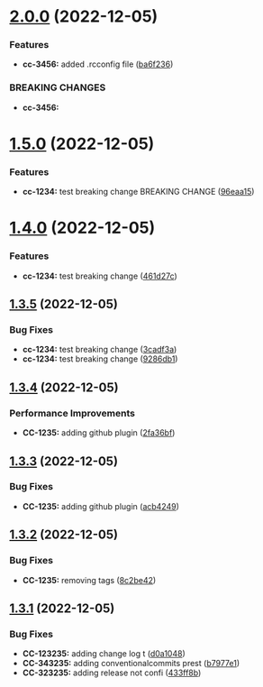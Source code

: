 # [2.0.0](https://github.com/saurabhnautiyal-pm/semantic-release-poc/compare/v1.5.0...v2.0.0) (2022-12-05)


### Features

* **cc-3456:** added .rcconfig file ([ba6f236](https://github.com/saurabhnautiyal-pm/semantic-release-poc/commit/ba6f2365ee86ba410f75586706fcaa7abb0d70f3))


### BREAKING CHANGES

* **cc-3456:**

# [1.5.0](https://github.com/saurabhnautiyal-pm/semantic-release-poc/compare/v1.4.0...v1.5.0) (2022-12-05)


### Features

* **cc-1234:** test breaking change  BREAKING CHANGE ([96eaa15](https://github.com/saurabhnautiyal-pm/semantic-release-poc/commit/96eaa15c5b620c493396aa1f7ef5e391b9b8cc99))

# [1.4.0](https://github.com/saurabhnautiyal-pm/semantic-release-poc/compare/v1.3.5...v1.4.0) (2022-12-05)


### Features

* **cc-1234:** test breaking change ([461d27c](https://github.com/saurabhnautiyal-pm/semantic-release-poc/commit/461d27cd1c6a03f7ac0fa3f2fe4252714e7949f7))

## [1.3.5](https://github.com/saurabhnautiyal-pm/semantic-release-poc/compare/v1.3.4...v1.3.5) (2022-12-05)


### Bug Fixes

* **cc-1234:** test breaking change ([3cadf3a](https://github.com/saurabhnautiyal-pm/semantic-release-poc/commit/3cadf3a857a849908c352b9408438245c872315a))
* **cc-1234:** test breaking change ([9286db1](https://github.com/saurabhnautiyal-pm/semantic-release-poc/commit/9286db1dcb2743651af4644a7d67054c319ad3c8))

## [1.3.4](https://github.com/saurabhnautiyal-pm/semantic-release-poc/compare/v1.3.3...v1.3.4) (2022-12-05)


### Performance Improvements

* **CC-1235:** adding github plugin ([2fa36bf](https://github.com/saurabhnautiyal-pm/semantic-release-poc/commit/2fa36bf90304ad525cb5659fa42b0a7a2c779e5c))

## [1.3.3](https://github.com/saurabhnautiyal-pm/semantic-release-poc/compare/v1.3.2...v1.3.3) (2022-12-05)


### Bug Fixes

* **CC-1235:** adding github plugin ([acb4249](https://github.com/saurabhnautiyal-pm/semantic-release-poc/commit/acb4249ca10f732429a7ade97451bb580467e026))

## [1.3.2](https://github.com/saurabhnautiyal-pm/semantic-release-poc/compare/v1.3.1...v1.3.2) (2022-12-05)


### Bug Fixes

* **CC-1235:** removing tags ([8c2be42](https://github.com/saurabhnautiyal-pm/semantic-release-poc/commit/8c2be42161559c8219ed21875f818cb8863e3dce))

## [1.3.1](https://github.com/saurabhnautiyal-pm/semantic-release-poc/compare/v1.3.0...v1.3.1) (2022-12-05)


### Bug Fixes

* **CC-123235:** adding change log t ([d0a1048](https://github.com/saurabhnautiyal-pm/semantic-release-poc/commit/d0a1048cb7c6e483ba4ae814f62e2589bda97e2f))
* **CC-343235:** adding conventionalcommits prest ([b7977e1](https://github.com/saurabhnautiyal-pm/semantic-release-poc/commit/b7977e15704f2b55b28f80ee57d6af6f73bdcc9c))
* **CC-323235:** adding release not confi ([433ff8b](https://github.com/saurabhnautiyal-pm/semantic-release-poc/commit/433ff8b722eeae27c3e4f773ed1b28ddc411b2a9))
